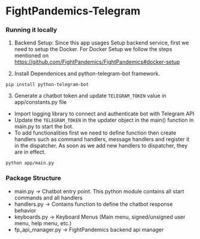 # FightPandemics-Telegram


### Running it locally 
1. Backend Setup: Since this app usages Setup backend service, first we need to setup the Docker.
For Docker Setup we follow the steps mentioned on 
https://github.com/FightPandemics/FightPandemics#docker-setup

2. Install Dependenices and python-telegram-bot framework.

```{bash}
pip install python-telegram-bot
```

3. Generate a chatbot token  and update `TELEGRAM_TOKEN` value in app/constants.py file 
 - Import logging library to connect and authenticate bot with Telegram API
 - Update the `TELEGRAM_TOKEN` in the updater object in the main() function in main.py to start the bot.
 - To add functionalities first we need to define function then create handlers such as command handlers, message handlers and register it in the dispatcher. 
 As soon as we add new handlers to dispatcher, they are in effect.

 ```{bash}
python app/main.py
 ```
 
### Package Structure 

- main.py -> Chatbot entry point. This python module contains all start commands and all handlers
- handlers.py -> Contains function to define the chatbot response behavior 
- keyboards.py -> Keyboard Menus (Main menu, signed/unsigned user menu, help menu, etc.)
- fp_api_manager.py -> FightPandemics backend api manager
 
 